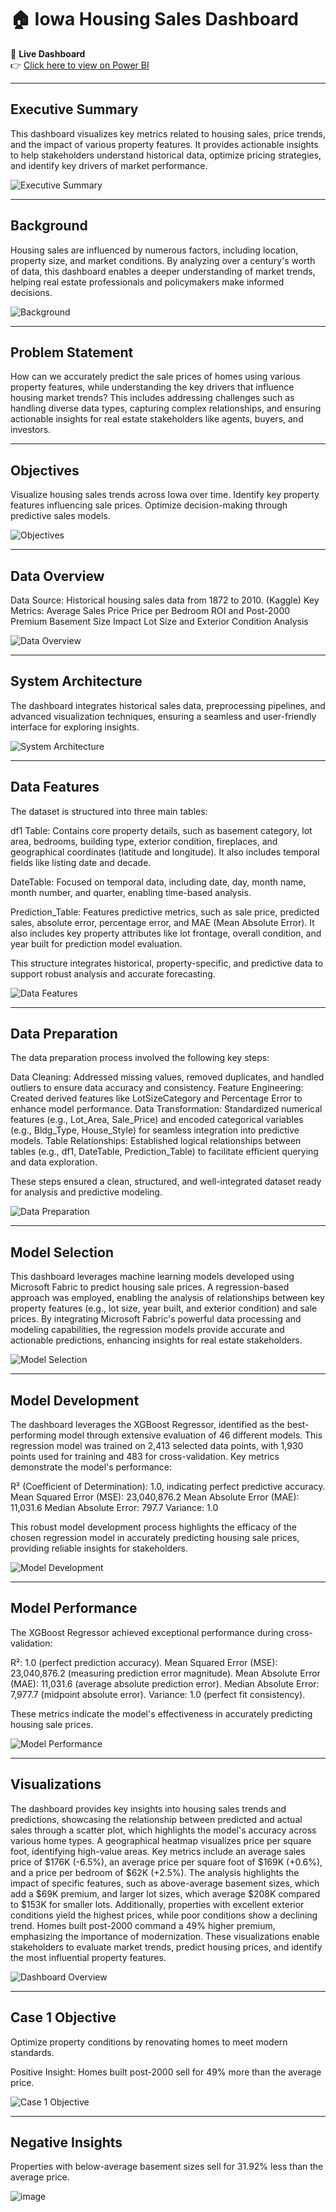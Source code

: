 # 🏠 Iowa Housing Sales Dashboard

🔗 **Live Dashboard**  
👉 [Click here to view on Power BI](https://app.powerbi.com/view?r=eyJrIjoiMmEwM2VkOTQtODY3My00NmQxLTgzMGEtMTVjNTM5YmY0ZjlkIiwidCI6ImYxYWQ2ODFmLTZmNjItNDNhOS04MjQxLTA3MDMxNjBlMTM0OCIsImMiOjN9)

---

## Executive Summary

This dashboard visualizes key metrics related to housing sales, price trends, and the impact of various property features. It provides actionable insights to help stakeholders understand historical data, optimize pricing strategies, and identify key drivers of market performance.

![Executive Summary](executive%20summary.png)


---

## Background

Housing sales are influenced by numerous factors, including location, property size, and market conditions. By analyzing over a century's worth of data, this dashboard enables a deeper understanding of market trends, helping real estate professionals and policymakers make informed decisions.

![Background](background.png)

---

## Problem Statement

How can we accurately predict the sale prices of homes using various property features, while understanding the key drivers that influence housing market trends? This includes addressing challenges such as handling diverse data types, capturing complex relationships, and ensuring actionable insights for real estate stakeholders like agents, buyers, and investors.

---

## Objectives

Visualize housing sales trends across Iowa over time.
Identify key property features influencing sale prices.
Optimize decision-making through predictive sales models.

![Objectives](objectives.png)

---

## Data Overview

Data Source:
Historical housing sales data from 1872 to 2010. (Kaggle)
Key Metrics:
Average Sales Price
Price per Bedroom
ROI and Post-2000 Premium
Basement Size Impact
Lot Size and Exterior Condition Analysis

![Data Overview](data%20overview.png)


---

## System Architecture

The dashboard integrates historical sales data, preprocessing pipelines, and advanced visualization techniques, ensuring a seamless and user-friendly interface for exploring insights.

![System Architecture](system%20architecture.png)

---

## Data Features

The dataset is structured into three main tables:

df1 Table: Contains core property details, such as basement category, lot area, bedrooms, building type, exterior condition, fireplaces, and geographical coordinates (latitude and longitude). It also includes temporal fields like listing date and decade.

DateTable: Focused on temporal data, including date, day, month name, month number, and quarter, enabling time-based analysis.

Prediction_Table: Features predictive metrics, such as sale price, predicted sales, absolute error, percentage error, and MAE (Mean Absolute Error). It also includes key property attributes like lot frontage, overall condition, and year built for prediction model evaluation.

This structure integrates historical, property-specific, and predictive data to support robust analysis and accurate forecasting.

![Data Features](data%20features.png)

---

## Data Preparation

The data preparation process involved the following key steps:

Data Cleaning: Addressed missing values, removed duplicates, and handled outliers to ensure data accuracy and consistency.
Feature Engineering: Created derived features like LotSizeCategory and Percentage Error to enhance model performance.
Data Transformation: Standardized numerical features (e.g., Lot_Area, Sale_Price) and encoded categorical variables (e.g., Bldg_Type, House_Style) for seamless integration into predictive models.
Table Relationships: Established logical relationships between tables (e.g., df1, DateTable, Prediction_Table) to facilitate efficient querying and data exploration.

These steps ensured a clean, structured, and well-integrated dataset ready for analysis and predictive modeling.

![Data Preparation](data%20preparation.png)

---

## Model Selection

This dashboard leverages machine learning models developed using Microsoft Fabric to predict housing sale prices. A regression-based approach was employed, enabling the analysis of relationships between key property features (e.g., lot size, year built, and exterior condition) and sale prices. By integrating Microsoft Fabric's powerful data processing and modeling capabilities, the regression models provide accurate and actionable predictions, enhancing insights for real estate stakeholders.

![Model Selection](Model%20Selection.png)

---

## Model Development

The dashboard leverages the XGBoost Regressor, identified as the best-performing model through extensive evaluation of 46 different models. This regression model was trained on 2,413 selected data points, with 1,930 points used for training and 483 for cross-validation. Key metrics demonstrate the model's performance:

R² (Coefficient of Determination): 1.0, indicating perfect predictive accuracy.
Mean Squared Error (MSE): 23,040,876.2
Mean Absolute Error (MAE): 11,031.6
Median Absolute Error: 797.7
Variance: 1.0

This robust model development process highlights the efficacy of the chosen regression model in accurately predicting housing sale prices, providing reliable insights for stakeholders.

![Model Development](Model%20development.png)

---

## Model Performance

The XGBoost Regressor achieved exceptional performance during cross-validation:

R²: 1.0 (perfect prediction accuracy).
Mean Squared Error (MSE): 23,040,876.2 (measuring prediction error magnitude).
Mean Absolute Error (MAE): 11,031.6 (average absolute prediction error).
Median Absolute Error: 7,977.7 (midpoint absolute error).
Variance: 1.0 (perfect fit consistency).

These metrics indicate the model's effectiveness in accurately predicting housing sale prices.

![Model Performance](model%20performance.png)

---

## Visualizations

The dashboard provides key insights into housing sales trends and predictions, showcasing the relationship between predicted and actual sales through a scatter plot, which highlights the model's accuracy across various home types. A geographical heatmap visualizes price per square foot, identifying high-value areas. Key metrics include an average sales price of $176K (-6.5%), an average price per square foot of $169K (+0.6%), and a price per bedroom of $62K (+2.5%). The analysis highlights the impact of specific features, such as above-average basement sizes, which add a $69K premium, and larger lot sizes, which average $208K compared to $153K for smaller lots. Additionally, properties with excellent exterior conditions yield the highest prices, while poor conditions show a declining trend. Homes built post-2000 command a 49% higher premium, emphasizing the importance of modernization. These visualizations enable stakeholders to evaluate market trends, predict housing prices, and identify the most influential property features. 

![Dashboard Overview](Dashboard%20overview.png)

---

## Case 1 Objective

Optimize property conditions by renovating homes to meet modern standards.

Positive Insight: Homes built post-2000 sell for 49% more than the average price.

![Case 1 Objective](case%201%20objective.png)

---

## Negative Insights

Properties with below-average basement sizes sell for 31.92% less than the average price.

![image](https://github.com/user-attachments/assets/c2e60d87-3b01-45fd-a763-94e603b3d4e2)








